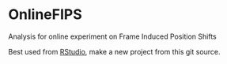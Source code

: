 # OnlineFIPS
Analysis for online experiment on Frame Induced Position Shifts

Best used from [RStudio](https://rstudio.com/), make a new project from this git source.
